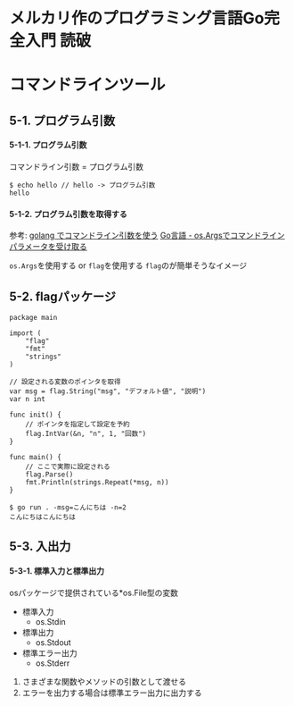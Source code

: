 # メルカリ作のプログラミング言語Go完全入門 読破
# コマンドラインツール
## 5-1. プログラム引数
#### 5-1-1. プログラム引数
コマンドライン引数 = プログラム引数
```shell:
$ echo hello // hello -> プログラム引数
hello
```

#### 5-1-2. プログラム引数を取得する
参考:
[golang でコマンドライン引数を使う](https://qiita.com/nakaryooo/items/2d0befa2c1cf347800c3)
[Go言語 - os.Argsでコマンドラインパラメータを受け取る](https://blog.y-yuki.net/entry/2017/04/30/000000)

`os.Args`を使用する or `flag`を使用する
`flag`のが簡単そうなイメージ

## 5-2. flagパッケージ
```go:
package main

import (
	"flag"
	"fmt"
	"strings"
)

// 設定される変数のポインタを取得
var msg = flag.String("msg", "デフォルト値", "説明")
var n int

func init() {
	// ポインタを指定して設定を予約
	flag.IntVar(&n, "n", 1, "回数")
}

func main() {
	// ここで実際に設定される
	flag.Parse()
	fmt.Println(strings.Repeat(*msg, n))
}
```

```shell:
$ go run . -msg=こんにちは -n=2
こんにちはこんにちは
```

## 5-3. 入出力
#### 5-3-1. 標準入力と標準出力
osパッケージで提供されている*os.File型の変数
- 標準入力
  - os.Stdin
- 標準出力
  - os.Stdout
- 標準エラー出力
  - os.Stderr
1. さまざまな関数やメソッドの引数として渡せる
2. エラーを出力する場合は標準エラー出力に出力する



